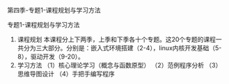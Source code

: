 第四季-专题1-课程规划与学习方法 

专题1-课程规划与学习方法
1. 课程规划
本课程分上下两季，上季和下季各十个专题。这20个专题的课程一共分为三大部分。分别是：嵌入式环境搭建（2-4），linux内核开发基础（5-8），驱动开发（9-20）。
2.  学习方法
（1）核心理论学习（概念与函数原型）
（2）范例程序分析
（3）思维导图设计
（4）手把手编写程序